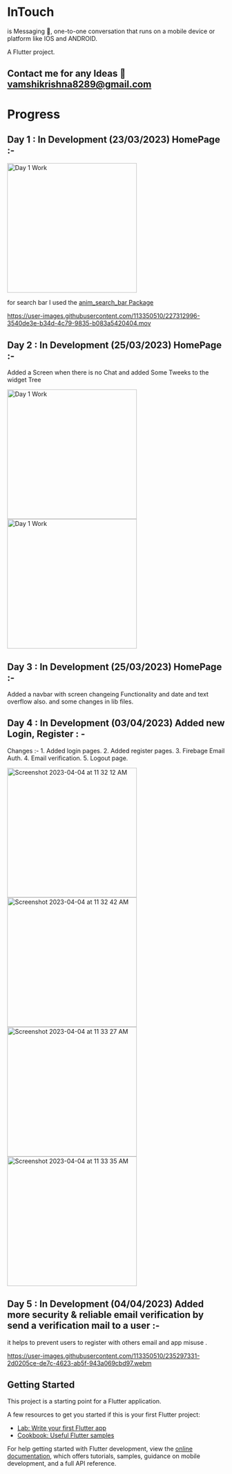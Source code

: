 # InTouch

is Messaging 💬, one-to-one conversation that runs on a mobile device or platform like IOS and ANDROID.

A Flutter project.

## Contact me for any Ideas 📧 vamshikrishna8289@gmail.com

# Progress

## Day 1 : In Development (23/03/2023) HomePage :-

<img width="300" alt="Day 1 Work" src="https://user-images.githubusercontent.com/113350510/227312860-6f78dda0-453e-4297-9fe6-fd9c727f8a1e.png">

for search bar I used the <a href="https://pub.dev/packages/anim_search_bar">anim_search_bar Package</a>

https://user-images.githubusercontent.com/113350510/227312996-3540de3e-b34d-4c79-9835-b083a5420404.mov

## Day 2 : In Development (25/03/2023) HomePage :-

Added a Screen when there is no Chat and added Some Tweeks to the widget Tree

<img width="300" alt="Day 1 Work" src="https://user-images.githubusercontent.com/113350510/227707220-fcc30d1e-1702-4d68-b488-989e4048bbae.png"><img width="300" alt="Day 1 Work" src="https://user-images.githubusercontent.com/113350510/227707226-3b003c1a-0b50-42f7-a505-836fbd00a6a9.png">

## Day 3 : In Development (25/03/2023) HomePage :-

Added a navbar with screen changeing Functionality and date and text overflow also. and some changes in lib files.

## Day 4 : In Development (03/04/2023) Added new Login, Register : -

Changes :- 1. Added login pages. 2. Added register pages. 3. Firebage Email Auth. 4. Email verification. 5. Logout page.

<img width="300" alt="Screenshot 2023-04-04 at 11 32 12 AM" src="https://user-images.githubusercontent.com/113350510/229702681-cf9f1b43-9a3c-424b-a09d-c9726873f199.png"><img width="300" alt="Screenshot 2023-04-04 at 11 32 42 AM" src="https://user-images.githubusercontent.com/113350510/229702737-0ef555cf-8d70-4849-b261-8f80dce06073.png"><img width="300" alt="Screenshot 2023-04-04 at 11 33 27 AM" src="https://user-images.githubusercontent.com/113350510/229702763-7a103b20-74c8-46c9-810a-468b03cb0058.png"><img width="300" alt="Screenshot 2023-04-04 at 11 33 35 AM" src="https://user-images.githubusercontent.com/113350510/229702787-f1ce9847-7e87-4011-8399-822793d8f1d1.png">

## Day 5 : In Development (04/04/2023) Added more security & reliable email verification by send a verification mail to a user :-

it helps to prevent users to register with others email and app misuse .

https://user-images.githubusercontent.com/113350510/235297331-2d0205ce-de7c-4623-ab5f-943a069cbd97.webm


## Getting Started

This project is a starting point for a Flutter application.

A few resources to get you started if this is your first Flutter project:

- [Lab: Write your first Flutter app](https://docs.flutter.dev/get-started/codelab)
- [Cookbook: Useful Flutter samples](https://docs.flutter.dev/cookbook)

For help getting started with Flutter development, view the
[online documentation](https://docs.flutter.dev/), which offers tutorials,
samples, guidance on mobile development, and a full API reference.
